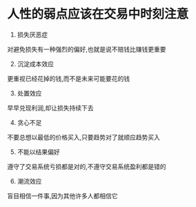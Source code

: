 # 人性的弱点应该在交易中时刻注意

1. 损失厌恶症

对避免损失有一种强烈的偏好,也就是说不赔钱比赚钱更重要

2. 沉淀成本效应

更重视已经花掉的钱,而不是未来可能要花的钱

3. 处置效应

早早兑现利润,却让损失持续下去

4. 贪心不足

不要总想以最低的价格买入,只要趋势对了就顺应趋势买入

5. 不能以结果偏好

遵守了交易系统亏损都是对的,不遵守交易系统盈利都是错的

6. 潮流效应

盲目相信一件事,因为其他许多人都相信它